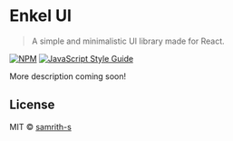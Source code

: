 # Enkel UI

> A simple and minimalistic UI library made for React.

[![NPM](https://img.shields.io/npm/v/enkel.svg)](https://www.npmjs.com/package/enkel) [![JavaScript Style Guide](https://img.shields.io/badge/code_style-standard-brightgreen.svg)](https://standardjs.com)

More description coming soon!

## License

MIT © [samrith-s](https://github.com/samrith-s)
